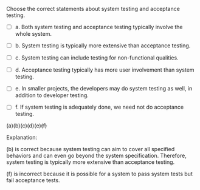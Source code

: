 <panel header=":lock::key: Statements about system testing and acceptance testing.">
<question>

Choose the correct statements about system testing and acceptance testing.

- [ ] a. Both system testing and acceptance testing typically involve the whole system.
- [ ] b. System testing is typically more extensive than acceptance testing.
- [ ] c. System testing can include testing for non-functional qualities.
- [ ] d. Acceptance testing typically has more user involvement than system testing.
- [ ] e. In smaller projects, the developers may do system testing as well, in addition to developer testing.
- [ ] f. If system testing is adequately done, we need not do acceptance testing.


<div slot="answer">

(a)(b)(c)(d)(e)~~(f)~~

Explanation:

(b) is correct because system testing can aim to cover all specified behaviors and can even go beyond the system specification. Therefore, system testing is typically more extensive than acceptance testing.

(f) is incorrect because it is possible for a system to pass system tests but fail acceptance tests.

</div>
</question>
</panel>
